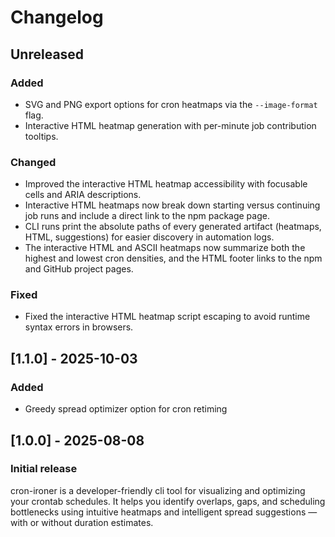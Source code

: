 # Changelog

## Unreleased

### Added

- SVG and PNG export options for cron heatmaps via the `--image-format` flag.
- Interactive HTML heatmap generation with per-minute job contribution tooltips.

### Changed

- Improved the interactive HTML heatmap accessibility with focusable cells and ARIA descriptions.
- Interactive HTML heatmaps now break down starting versus continuing job runs and include a direct link to the npm package page.
- CLI runs print the absolute paths of every generated artifact (heatmaps, HTML, suggestions) for easier discovery in automation logs.
- The interactive HTML and ASCII heatmaps now summarize both the highest and lowest cron densities, and the HTML footer links to the npm and GitHub project pages.

### Fixed

- Fixed the interactive HTML heatmap script escaping to avoid runtime syntax errors in browsers.

## [1.1.0] - 2025-10-03

### Added

- Greedy spread optimizer option for cron retiming

## [1.0.0] - 2025-08-08

### Initial release

cron-ironer is a developer-friendly cli tool for visualizing and optimizing your crontab schedules.
It helps you identify overlaps, gaps, and scheduling bottlenecks using intuitive heatmaps and
intelligent spread suggestions — with or without duration estimates.
